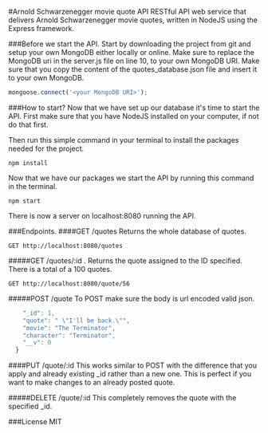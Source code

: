 #Arnold Schwarzenegger movie quote API
RESTful API web service that delivers Arnold Schwarzenegger movie quotes, written in NodeJS using the Express framework.

###Before we start the API.
Start by downloading the project from git and setup your own MongoDB either locally or online.
Make sure to replace the MongoDB uri in the server.js file on line 10, to your own MongoDB URI.
Make sure that you copy the content of the quotes_database.json file and insert it to your own MongoDB.
```javascript
mongoose.connect('<your MongoDB URI>');
```
###How to start?
Now that we have set up our database it's time to start the API.
First make sure that you have NodeJS installed on your computer, if not do that first.

Then run this simple command in your terminal to install the packages needed for the project.
```
npm install
```
Now that we have our packages we start the API by running this command in the terminal.
```
npm start
```
There is now a server on localhost:8080 running the API.

###Endpoints.
####GET /quotes
Returns the whole database of quotes.
```
GET http://localhost:8080/quotes
```
#####GET /quotes/:id .
Returns the quote assigned to the ID specified. There is a total of a 100 quotes.
```
GET http://localhost:8080/quote/56
```
#####POST /quote
To POST make sure the body is url encoded valid json.
```javascript
    "_id": 1,
    "quote": " \"I'll be back.\"",
    "movie": "The Terminator",
    "character": "Terminator",
    "__v": 0
  }
```
####PUT /quote/:id
This works similar to POST with the difference that you apply and already existing _id rather than a new one.
This is perfect if you want to make changes to an already posted quote.

#####DELETE /quote/:id
This completely removes the quote with the specified _id.

###License
MIT

